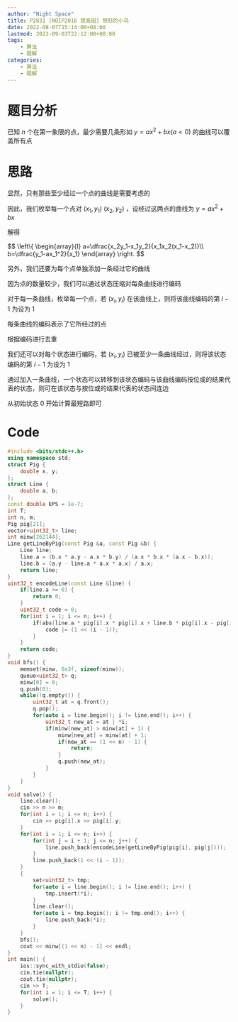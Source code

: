 ```yaml
---
author: "Night Space"
title: P2831 [NOIP2016 提高组] 愤怒的小鸟
date: 2022-08-07T15:14:00+08:00
lastmod: 2022-09-03T22:12:00+08:00
tags:
    - 算法
    - 题解
categories:
    - 算法
    - 题解
---
```

# 题目分析

已知 $n$ 个在第一象限的点，最少需要几条形如 $y=ax^2 + bx(a<0)$ 的曲线可以覆盖所有点

# 思路

显然，只有那些至少经过一个点的曲线是需要考虑的

因此，我们枚举每一个点对 $(x_1,y_1)$ $(x_2,y_2)$ ，设经过这两点的曲线为 $y=ax^2 + bx$

解得

$$
\left\\{
\begin{array}{l}
a=\dfrac{x_2y_1-x_1y_2}{x_1x_2(x_1-x_2)}\\\\
b=\dfrac{y_1-ax_1^2}{x_1}
\end{array}
\right.
$$

另外，我们还要为每个点单独添加一条经过它的曲线

因为点的数量较少，我们可以通过状态压缩对每条曲线进行编码

对于每一条曲线，枚举每一个点，若 $(x_i,y_i)$ 在该曲线上，则将该曲线编码的第 $i - 1$ 为设为 $1$

每条曲线的编码表示了它所经过的点

根据编码进行去重

我们还可以对每个状态进行编码，若 $(x_i,y_i)$ 已被至少一条曲线经过，则将该状态编码的第 $i - 1$ 为设为 $1$

通过加入一条曲线，一个状态可以转移到该状态编码与该曲线编码按位或的结果代表的状态，则可在该状态与按位或的结果代表的状态间连边

从初始状态 $0$ 开始计算最短路即可

# Code

```cpp
#include <bits/stdc++.h>
using namespace std;
struct Pig {
    double x, y;
};
struct Line {
    double a, b;
};
const double EPS = 1e-7;
int T;
int n, m;
Pig pig[21];
vector<uint32_t> line;
int minw[262144];
Line getLineByPig(const Pig &a, const Pig &b) {
    Line line;
    line.a = (b.x * a.y - a.x * b.y) / (a.x * b.x * (a.x - b.x));
    line.b = (a.y - line.a * a.x * a.x) / a.x;
    return line;
}
uint32_t encodeLine(const Line &line) {
    if(line.a >= 0) {
        return 0;
    }
    uint32_t code = 0;
    for(int i = 1; i <= n; i++) {
        if(abs(line.a * pig[i].x * pig[i].x + line.b * pig[i].x - pig[i].y) <= EPS) {
            code |= (1 << (i - 1));
        }
    }
    return code;
}
void bfs() {
    memset(minw, 0x3f, sizeof(minw));
    queue<uint32_t> q;
    minw[0] = 0;
    q.push(0);
    while(!q.empty()) {
        uint32_t at = q.front();
        q.pop();
        for(auto i = line.begin(); i != line.end(); i++) {
            uint32_t new_at = at | *i;
            if(minw[new_at] > minw[at] + 1) {
                minw[new_at] = minw[at] + 1;
                if(new_at == (1 << n) - 1) {
                    return;
                }
                q.push(new_at);
            }
        }
    }
}
void solve() {
    line.clear();
    cin >> n >> m;
    for(int i = 1; i <= n; i++) {
        cin >> pig[i].x >> pig[i].y;
    }
    for(int i = 1; i <= n; i++) {
        for(int j = i + 1; j <= n; j++) {
            line.push_back(encodeLine(getLineByPig(pig[i], pig[j])));
        }
        line.push_back(1 << (i - 1));
    }
    {
        set<uint32_t> tmp;
        for(auto i = line.begin(); i != line.end(); i++) {
            tmp.insert(*i);
        }
        line.clear();
        for(auto i = tmp.begin(); i != tmp.end(); i++) {
            line.push_back(*i);
        }
    }
    bfs();
    cout << minw[(1 << n) - 1] << endl;
}
int main() {
    ios::sync_with_stdio(false);
    cin.tie(nullptr);
    cout.tie(nullptr);
    cin >> T;
    for(int i = 1; i <= T; i++) {
        solve();
    }
}

```
